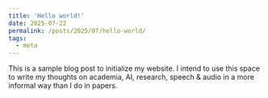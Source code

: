 ```yaml
---
title: 'Hello world!'
date: 2025-07-22
permalink: /posts/2025/07/hello-world/
tags:
  - meta
---
```


This is a sample blog post to initialize my website. I intend to use this space to write my thoughts on academia, AI, research, speech & audio in a more informal way than I do in papers.